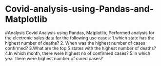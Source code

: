 # Covid-analysis-using-Pandas-and-Matplotlib
#Analysis
Covid Analysis using Pandas, Matplotlib, Performed analysis for the electronic sales data for the following use cases:
1.which state has the highest number of deaths?
2. When was the highest number of cases confirmed?
3.What are the top 5 states with the highest number of deaths?
4.In which month, there were highest no of confirmed cases?
5.In which year there were highest number of cured cases?

